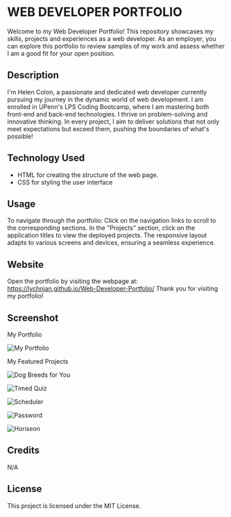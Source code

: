 # WEB DEVELOPER PORTFOLIO

Welcome to my Web Developer Portfolio! This repository showcases my skills, projects and experiences as a web developer. As an employer, you can explore this portfolio to review samples of my work and assess whether I am a good fit for your open position.


## Description

I'm Helen Colon, a passionate and dedicated web developer currently pursuing my journey in the dynamic world of web development. I am enrolled in UPenn's LPS Coding Bootcamp, where I am mastering both front-end and back-end technologies. I thrive on problem-solving and innovative thinking. In every project, I aim to deliver solutions that not only meet expectations but exceed them, pushing the boundaries of what's possible!


## Technology Used

- HTML for creating the structure of the web page.
- CSS for styling the user interface


## Usage

To navigate through the portfolio:
Click on the navigation links to scroll to the corresponding sections.
In the "Projects" section, click on the application titles to view the deployed projects.
The responsive layout adapts to various screens and devices, ensuring a seamless experience.


## Website

Open the portfolio by visiting the webpage at: https://lychnian.github.io/Web-Developer-Portfolio/
Thank you for visiting my portfolio!


## Screenshot

My Portfolio


![My Portfolio](https://github.com/Lychnian/Web-Developer-Portfolio/assets/140586279/922fd2f2-3b9f-48f4-a346-04aa79dcadb2)


My Featured Projects


![Dog Breeds for You](https://github.com/Lychnian/Web-Developer-Portfolio/assets/140586279/57f13581-5db3-41c3-89cb-359d1b304882)


![Timed Quiz](https://github.com/Lychnian/Web-Developer-Portfolio/assets/140586279/048b3119-d44c-414a-abd0-c658632eb8b5)


![Scheduler](https://github.com/Lychnian/Web-Developer-Portfolio/assets/140586279/254175f1-9813-487f-a4b6-f1fdb866a52f)


![Password](https://github.com/Lychnian/Web-Developer-Portfolio/assets/140586279/f9f9dc1b-e901-4fd4-8bd2-9be850a4feb2)


![Horiseon](https://github.com/Lychnian/Web-Developer-Portfolio/assets/140586279/78933e42-5dfc-45b6-8338-e9e1d0a7656b)





## Credits

N/A


## License

This project is licensed under the MIT License.
